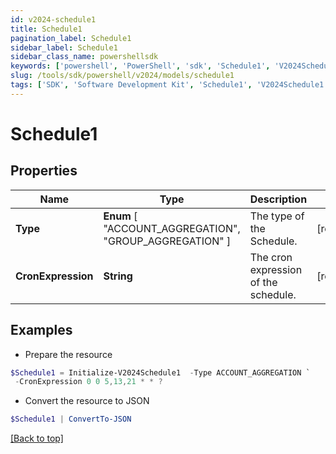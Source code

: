 ```yaml
---
id: v2024-schedule1
title: Schedule1
pagination_label: Schedule1
sidebar_label: Schedule1
sidebar_class_name: powershellsdk
keywords: ['powershell', 'PowerShell', 'sdk', 'Schedule1', 'V2024Schedule1']
slug: /tools/sdk/powershell/v2024/models/schedule1
tags: ['SDK', 'Software Development Kit', 'Schedule1', 'V2024Schedule1']
---
```


# Schedule1

## Properties

| Name | Type | Description | Notes |
| --- | --- | --- | --- |
| **Type** | **Enum** [ "ACCOUNT_AGGREGATION", "GROUP_AGGREGATION" ] | The type of the Schedule. | [required] |
| **CronExpression** | **String** | The cron expression of the schedule. | [required] |

## Examples

- Prepare the resource

```powershell
$Schedule1 = Initialize-V2024Schedule1  -Type ACCOUNT_AGGREGATION `
 -CronExpression 0 0 5,13,21 * * ?
```

- Convert the resource to JSON

```powershell
$Schedule1 | ConvertTo-JSON
```

[[Back to top]](#)
